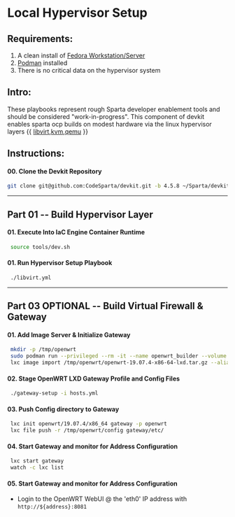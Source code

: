 # Local Hypervisor Setup
## Requirements:
1. A clean install of [Fedora Workstation/Server](https://getfedora.org/en/workstation/)
2. [Podman](https://podman.io/getting-started/installation.html) installed
3. There is no critical data on the hypervisor system
    
## Intro:    
These playbooks represent rough Sparta developer enablement tools and should be
considered "work-in-progress". This component of devkit enables sparta ocp builds
on modest hardware via the linux hypervisor layers {{ [libvirt],[kvm],[qemu] }}

[libvirt]:https://wiki.libvirt.org/page/Main_Page
[kvm]:https://www.redhat.com/en/topics/virtualization/what-is-KVM
[qemu]:https://www.qemu.org/

## Instructions:
#### 00\. Clone the Devkit Repository
```sh
git clone git@github.com:CodeSparta/devkit.git -b 4.5.8 ~/Sparta/devkit && cd ~/Sparta/devkit
```
--------------------------------------------------------------------------------
## Part 01 -- Build Hypervisor Layer
#### 01\. Execute Into IaC Engine Container Runtime
```sh
 source tools/dev.sh
```
#### 01\. Run Hypervisor Setup Playbook
```sh
 ./libvirt.yml
```
--------------------------------------------------------------------------------
## Part 03 OPTIONAL -- Build Virtual Firewall & Gateway
#### 01\. Add Image Server & Initialize Gateway
```sh
 mkdir -p /tmp/openwrt
 sudo podman run --privileged --rm -it --name openwrt_builder --volume /tmp/openwrt:/root/bin:z containercraft/ccio-openwrt-builder:19.07.4
 lxc image import /tmp/openwrt/openwrt-19.07.4-x86-64-lxd.tar.gz --alias openwrt/19.07.4/x86_64
```
#### 02\. Stage OpenWRT LXD Gateway Profile and Config Files
```sh
 ./gateway-setup -i hosts.yml
```
#### 03\. Push Config directory to Gateway
```sh
 lxc init openwrt/19.07.4/x86_64 gateway -p openwrt
 lxc file push -r /tmp/openwrt/config gateway/etc/
```
#### 04\. Start Gateway and monitor for Address Configuration
```sh
 lxc start gateway
 watch -c lxc list
```
#### 05\. Start Gateway and monitor for Address Configuration
 - Login to the OpenWRT WebUI @ the 'eth0' IP address with `http://${address}:8081`
